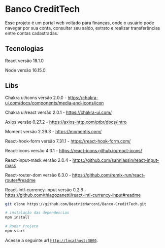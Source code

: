 # Banco CreditTech
Esse projeto é um portal web voltado para finanças, onde o usuário pode navegar por sua conta, consultar seu saldo, extrato e realizar transferências entre contas cadastradas.

## Tecnologias
React versão 18.1.0

Node versão 16.15.0

## Libs

Chakra ui/icons versão 2.0.0 - https://chakra-ui.com/docs/components/media-and-icons/icon

Chakra ui/react versão 2.0.1 - https://chakra-ui.com/

Axios versão 0.27.2 - https://axios-http.com/ptbr/docs/intro

Moment versão 2.29.3 - https://momentjs.com/

React-hook-form versão 7.31.1 - https://react-hook-form.com/

React-icons versão 4.3.1 - https://react-icons.github.io/react-icons/

React-input-mask versão 2.0.4 - https://github.com/sanniassin/react-input-mask

React-router-dom versão 6.3.0 - https://github.com/remix-run/react-router#readme

React-intl-currency-input versão 0.2.6 - https://github.com/thiagozanetti/react-intl-currency-input#readme


```bash
git clone https://github.com/BeatrizMarconi/Banco-CreditTech.git

# instalação das dependencias
npm install  

# Rodar Projeto
npm start 
```

Acesse a seguinte url [`http://localhost:3000`](http://localhost:3000).

